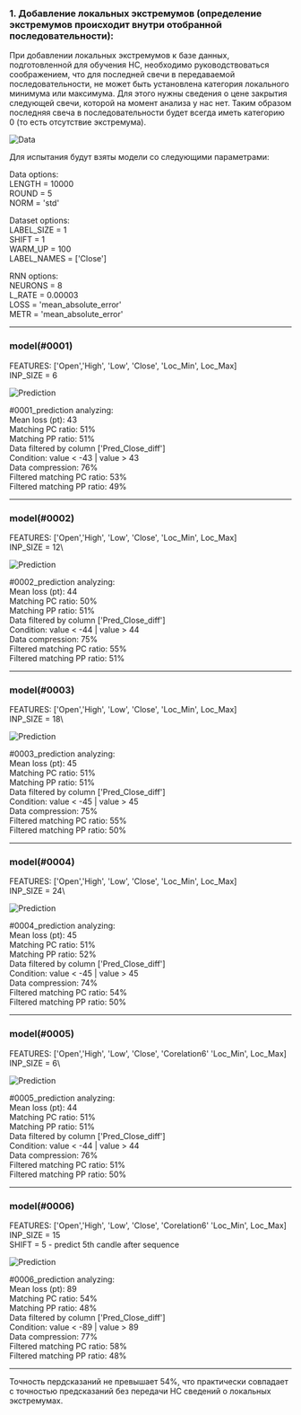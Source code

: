 
### **1. Добавление локальных экстремумов (определение экстремумов происходит внутри отобранной последовательности):**

При добавлении локальных экстремумов к базе данных, подготовленной для обучения НС, необходимо руководствоваться соображением, что для последней свечи в передаваемой последовательности, не может быть установлена категория локального минимума или максимума. Для этого нужны сведения о цене закрытия следующей свечи, которой на момент анализа у нас нет. Таким образом последняя свеча в последовательности будет всегда иметь категорию 0 (то есть отсутствие экстремума).

![Data](image/data.png)

Для испытания будут взяты модели со следующими параметрами:

Data options:\
LENGTH = 10000\
ROUND = 5\
NORM = 'std'

Dataset options:\
LABEL_SIZE = 1\
SHIFT = 1\
WARM_UP = 100\
LABEL_NAMES = ['Close']

RNN options:\
NEURONS = 8\
L_RATE = 0.00003\
LOSS = 'mean_absolute_error'\
METR = 'mean_absolute_error'

***
### **model(#0001)**
FEATURES: ['Open','High', 'Low', 'Close', 'Loc_Min', Loc_Max]\
INP_SIZE = 6 

![Prediction](image/%230001_closeup.png)

#0001_prediction analyzing:\
Mean loss (pt): 43\
Matching PC ratio: 51%\
Matching PP ratio: 51%\
Data filtered by column ['Pred_Close_diff']\
Condition: value < -43 | value > 43\
Data compression: 76%\
Filtered matching PC ratio: 53%\
Filtered matching PP ratio: 49%

***
### **model(#0002)**
FEATURES: ['Open','High', 'Low', 'Close', 'Loc_Min', Loc_Max]\
INP_SIZE = 12\

![Prediction](image/%230002_closeup.png)

#0002_prediction analyzing:\
Mean loss (pt): 44\
Matching PC ratio: 50%\
Matching PP ratio: 51%\
Data filtered by column ['Pred_Close_diff']\
Condition: value < -44 | value > 44\
Data compression: 75%\
Filtered matching PC ratio: 55%\
Filtered matching PP ratio: 51%

***
### **model(#0003)**
FEATURES: ['Open','High', 'Low', 'Close', 'Loc_Min', Loc_Max]\
INP_SIZE = 18\

![Prediction](image/%230003_closeup.png)

#0003_prediction analyzing:\
Mean loss (pt): 45\
Matching PC ratio: 51%\
Matching PP ratio: 51%\
Data filtered by column ['Pred_Close_diff']\
Condition: value < -45 | value > 45\
Data compression: 75%\
Filtered matching PC ratio: 55%\
Filtered matching PP ratio: 50%

***
### **model(#0004)**
FEATURES: ['Open','High', 'Low', 'Close', 'Loc_Min', Loc_Max]\
INP_SIZE = 24\

![Prediction](image/%230004_closeup.png)

#0004_prediction analyzing:\
Mean loss (pt): 45\
Matching PC ratio: 51%\
Matching PP ratio: 52%\
Data filtered by column ['Pred_Close_diff']\
Condition: value < -45 | value > 45\
Data compression: 74%\
Filtered matching PC ratio: 54%\
Filtered matching PP ratio: 50%

***
### **model(#0005)**
FEATURES: ['Open','High', 'Low', 'Close', 'Corelation6' 'Loc_Min', Loc_Max]\
INP_SIZE = 6\

![Prediction](image/%230005_closeup.png)

#0005_prediction analyzing:\
Mean loss (pt): 44\
Matching PC ratio: 51%\
Matching PP ratio: 51%\
Data filtered by column ['Pred_Close_diff']\
Condition: value < -44 | value > 44\
Data compression: 76%\
Filtered matching PC ratio: 51%\
Filtered matching PP ratio: 50%

***
### **model(#0006)**
FEATURES: ['Open','High', 'Low', 'Close', 'Corelation6' 'Loc_Min', Loc_Max]\
INP_SIZE = 15\
SHIFT = 5 - predict 5th candle after sequence

![Prediction](image/%230006_closeup.png)

#0006_prediction analyzing:\
Mean loss (pt): 89\
Matching PC ratio: 54%\
Matching PP ratio: 48%\
Data filtered by column ['Pred_Close_diff']\
Condition: value < -89 | value > 89\
Data compression: 77%\
Filtered matching PC ratio: 58%\
Filtered matching PP ratio: 48%

***
Точность пердсказаний не превышает 54%, что практически совпадает с точностью предсказаний без передачи НС сведений о локальных экстремумах.
